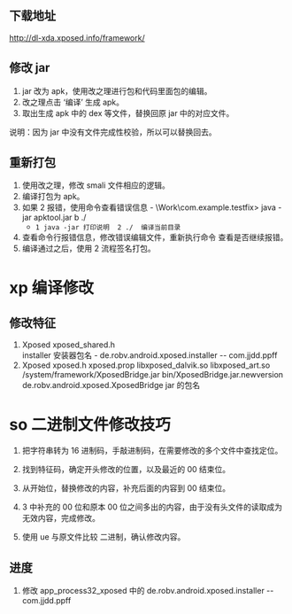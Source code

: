 ## 下载地址

http://dl-xda.xposed.info/framework/

## 修改 jar

1. jar 改为 apk，使用改之理进行包和代码里面包的编辑。
2. 改之理点击 ‘编译’ 生成 apk。
3. 取出生成 apk 中的 dex 等文件，替换回原 jar 中的对应文件。

说明：因为 jar 中没有文件完成性校验，所以可以替换回去。

## 重新打包

1. 使用改之理，修改 smali 文件相应的逻辑。
2. 编译打包为 apk。
3. 如果 2 报错，使用命令查看错误信息 - \Work\com.example.testfix> java -jar apktool.jar  b  ./
   - `1 java -jar 打印说明  2 ./  编译当前目录`
4. 查看命令行报错信息，修改错误编辑文件，重新执行命令 查看是否继续报错。
5. 编译通过之后，使用 2 流程签名打包。


# xp 编译修改

## 修改特征

1. Xposed xposed_shared.h  
   installer 安装器包名 - de.robv.android.xposed.installer   -- com.jjdd.ppff
2. Xposed xposed.h
   xposed.prop
   libxposed_dalvik.so
   libxposed_art.so
   /system/framework/XposedBridge.jar
   bin/XposedBridge.jar.newversion
   de.robv.android.xposed.XposedBridge  jar 的包名

# so 二进制文件修改技巧

1. 把字符串转为 16 进制码，手敲进制码，在需要修改的多个文件中查找定位。
2. 找到特征码，确定开头修改的位置，以及最近的 00 结束位。
3. 从开始位，替换修改的内容，补充后面的内容到 00 结束位。
4. 3 中补充的 00 位和原本 00 位之间多出的内容，由于没有头文件的读取成为无效内容，完成修改。

5. 使用 ue 与原文件比较 二进制，确认修改内容。

## 进度

1. 修改 app_process32_xposed 中的 de.robv.android.xposed.installer -- com.jjdd.ppff
